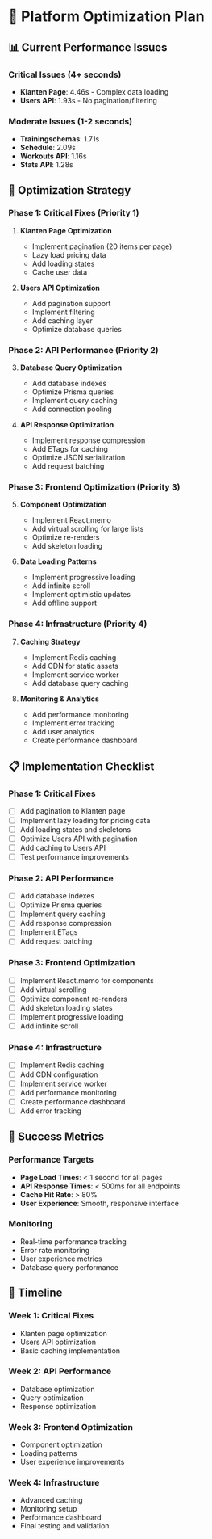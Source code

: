 # 🚀 Platform Optimization Plan

## 📊 Current Performance Issues

### Critical Issues (4+ seconds)
- **Klanten Page**: 4.46s - Complex data loading
- **Users API**: 1.93s - No pagination/filtering

### Moderate Issues (1-2 seconds)  
- **Trainingschemas**: 1.71s
- **Schedule**: 2.09s
- **Workouts API**: 1.16s
- **Stats API**: 1.28s

## 🎯 Optimization Strategy

### Phase 1: Critical Fixes (Priority 1)
1. **Klanten Page Optimization**
   - Implement pagination (20 items per page)
   - Lazy load pricing data
   - Add loading states
   - Cache user data

2. **Users API Optimization**
   - Add pagination support
   - Implement filtering
   - Add caching layer
   - Optimize database queries

### Phase 2: API Performance (Priority 2)
3. **Database Query Optimization**
   - Add database indexes
   - Optimize Prisma queries
   - Implement query caching
   - Add connection pooling

4. **API Response Optimization**
   - Implement response compression
   - Add ETags for caching
   - Optimize JSON serialization
   - Add request batching

### Phase 3: Frontend Optimization (Priority 3)
5. **Component Optimization**
   - Implement React.memo
   - Add virtual scrolling for large lists
   - Optimize re-renders
   - Add skeleton loading

6. **Data Loading Patterns**
   - Implement progressive loading
   - Add infinite scroll
   - Implement optimistic updates
   - Add offline support

### Phase 4: Infrastructure (Priority 4)
7. **Caching Strategy**
   - Implement Redis caching
   - Add CDN for static assets
   - Implement service worker
   - Add database query caching

8. **Monitoring & Analytics**
   - Add performance monitoring
   - Implement error tracking
   - Add user analytics
   - Create performance dashboard

## 📋 Implementation Checklist

### Phase 1: Critical Fixes
- [ ] Add pagination to Klanten page
- [ ] Implement lazy loading for pricing data
- [ ] Add loading states and skeletons
- [ ] Optimize Users API with pagination
- [ ] Add caching to Users API
- [ ] Test performance improvements

### Phase 2: API Performance
- [ ] Add database indexes
- [ ] Optimize Prisma queries
- [ ] Implement query caching
- [ ] Add response compression
- [ ] Implement ETags
- [ ] Add request batching

### Phase 3: Frontend Optimization
- [ ] Implement React.memo for components
- [ ] Add virtual scrolling
- [ ] Optimize component re-renders
- [ ] Add skeleton loading states
- [ ] Implement progressive loading
- [ ] Add infinite scroll

### Phase 4: Infrastructure
- [ ] Implement Redis caching
- [ ] Add CDN configuration
- [ ] Implement service worker
- [ ] Add performance monitoring
- [ ] Create performance dashboard
- [ ] Add error tracking

## 🎯 Success Metrics

### Performance Targets
- **Page Load Times**: < 1 second for all pages
- **API Response Times**: < 500ms for all endpoints
- **Cache Hit Rate**: > 80%
- **User Experience**: Smooth, responsive interface

### Monitoring
- Real-time performance tracking
- Error rate monitoring
- User experience metrics
- Database query performance

## 📅 Timeline

### Week 1: Critical Fixes
- Klanten page optimization
- Users API optimization
- Basic caching implementation

### Week 2: API Performance
- Database optimization
- Query optimization
- Response optimization

### Week 3: Frontend Optimization
- Component optimization
- Loading patterns
- User experience improvements

### Week 4: Infrastructure
- Advanced caching
- Monitoring setup
- Performance dashboard
- Final testing and validation




